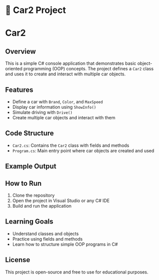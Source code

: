 # 🚗 Car2 Project

# Car2

## Overview
This is a simple C# console application that demonstrates basic object-oriented programming (OOP) concepts. The project defines a `Car2` class and uses it to create and interact with multiple car objects.

## Features
- Define a car with `Brand`, `Color`, and `MaxSpeed`
- Display car information using `ShowInfo()`
- Simulate driving with `Drive()`
- Create multiple car objects and interact with them

## Code Structure
- `Car2.cs`: Contains the `Car2` class with fields and methods
- `Program.cs`: Main entry point where car objects are created and used

## Example Output

## How to Run
1. Clone the repository
2. Open the project in Visual Studio or any C# IDE
3. Build and run the application

## Learning Goals
- Understand classes and objects
- Practice using fields and methods
- Learn how to structure simple OOP programs in C#

## License
This project is open-source and free to use for educational purposes.
